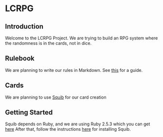 # LCRPG
## Introduction
Welcome to the LCRPG Project. We are trying to build an RPG system where the randomness is in the cards, not in dice.
## Rulebook
We are planning to write our rules in Markdown. See [this](https://github.com/adam-p/markdown-here/wiki/Markdown-Cheatsheet) for a guide.
## Cards
We are planning to use [Squib](https://squib.rocks) for our card creation
## Getting Started
Squib depends on Ruby, and we are using Ruby 2.5.3 which you can get [here](https://www.ruby-lang.org/en/downloads/)
After that, follow the instructions [here](https://squib.readthedocs.io/en/v0.14.0/install.html) for installing Squib.
